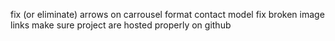 fix (or eliminate) arrows on carrousel
format contact model
fix broken image links
make sure project are hosted properly on github
